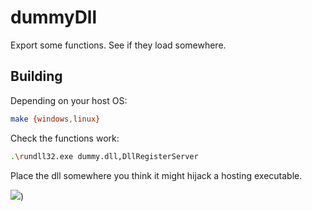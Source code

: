 # dummyDll

Export some functions. See if they load somewhere.

## Building

Depending on your host OS:

```sh
make {windows,linux}
```

Check the functions work:

```sh
.\rundll32.exe dummy.dll,DllRegisterServer
```

Place the dll somewhere you think it might hijack a hosting executable.

![](https://i.imgur.com/CJ6tx4K.png))
